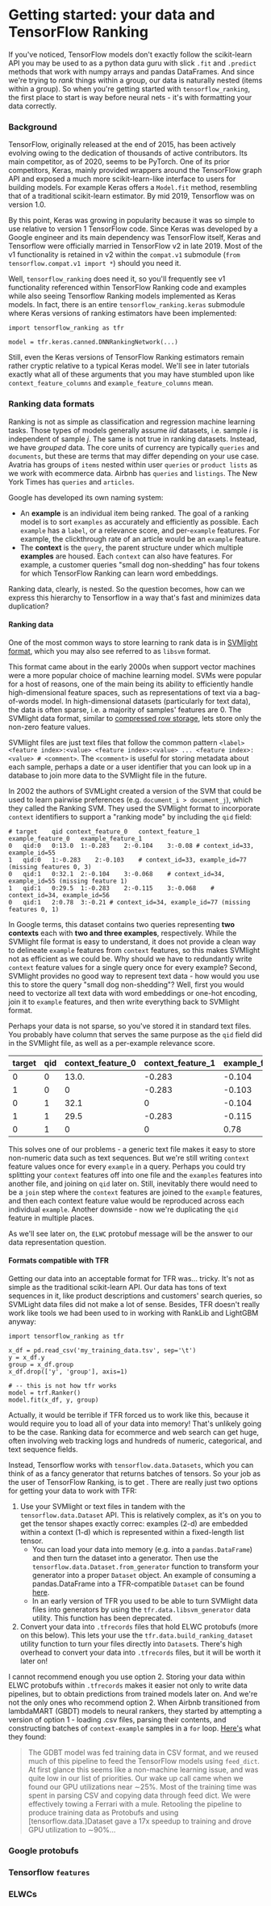# Getting started: your data and TensorFlow Ranking 

If you've noticed, TensorFlow models don't exactly follow the scikit-learn API you may be used to as a python data guru with slick `.fit` and `.predict` methods that work with numpy arrays and pandas DataFrames. And since we're trying to *rank* things within a group, our data is naturally nested (items within a group). So when you're getting started with `tensorflow_ranking`, the first place to start is way before neural nets - it's with formatting your data correctly.

### Background

TensorFlow, originally released at the end of 2015, has been actively evolving owing to the dedication of thousands of active contributors. Its main competitor, as of 2020, seems to be PyTorch. One of its prior competitors, Keras, mainly provided wrappers around the TensorFlow graph API and exposed a much more scikit-learn-like interface to users for building models. For example Keras offers a `Model.fit` method, resembling that of a traditional scikit-learn estimator. By mid 2019, Tensorflow was on version 1.0.

By this point, Keras was growing in popularity because it was so simple to use relative to version 1 TensorFlow code. Since Keras was developed by a Google engineer and its main dependency was TensorFlow itself, Keras and Tensorflow were officially married in TensorFlow v2 in late 2019. Most of the v1 functionality is retained in v2 within the `compat.v1` submodule (`from tensorflow.compat.v1 import *`) should you need it.

Well, `tensorflow_ranking` does need it, so you'll frequently see v1 functionality referenced within TensorFlow Ranking code and examples while also seeing Tensorflow Ranking models implemented as Keras models. In fact, there is an entire `tensorflow_ranking.keras` submodule where Keras versions of ranking estimators have been implemented:

```
import tensorflow_ranking as tfr

model = tfr.keras.canned.DNNRankingNetwork(...)
```

Still, even the Keras versions of TensorFlow Ranking estimators remain rather cryptic relative to a typical Keras model. We'll see in later tutorials exactly what all of these arguments that you may have stumbled upon like `context_feature_columns` and `example_feature_columns` mean.

### Ranking data formats

Ranking is not as simple as classification and regression machine learning tasks. Those types of models generally assume *iid* datasets, i.e. sample *i* is independent of sample *j*. The same is not true in ranking datasets. Instead, we have *grouped* data. The core units of currency are typically `queries` and `documents`, but these are terms that may differ depending on your use case. Avatria has groups of `items` nested within user `queries` or `product lists` as we work with ecommerce data. Airbnb has `queries` and `listings`. The New York Times has `queries` and `articles`.

Google has developed its own naming system:

* An **example** is an individual item being ranked. The goal of a ranking model is to sort `examples` as accurately and efficiently as possible. Each `example` has a `label`, or a relevance score, and per-`example` features. For example, the clickthrough rate of an article would be an `example` feature.
* The **context** is the `query`, the parent structure under which multiple **examples** are housed. Each `context` can also have features. For example, a customer queries "small dog non-shedding" has four tokens for which TensorFlow Ranking can learn word embeddings.

Ranking data, clearly, is nested. So the question becomes, how can we express this hierarchy to Tensorflow in a way that's fast and minimizes data duplication?

#### Ranking data

One of the most common ways to store learning to rank data is in [SVMlight format](http://svmlight.joachims.org/), which you may also see referred to as `libsvm` format.

This format came about in the early 2000s when support vector machines were a more popular choice of machine learning model. SVMs were popular for a host of reasons, one of the main being its ability to efficiently handle high-dimensional feature spaces, such as representations of text via a bag-of-words model. In high-dimensional datasets (particularly for text data), the data is often sparse, i.e. a majority of samples' features are 0. The SVMlight data format, similar to [compressed row storage](https://en.wikipedia.org/wiki/Sparse_matrix), lets store only the non-zero feature values.

SVMlight files are just text files that follow the common pattern `<label> <feature index>:<value> <feature index>:<value> ... <feature index>:<value> # <comment>`. The `<comment>` is useful for storing metadata about each sample, perhaps a date or a user identifier that you can look up in a database to join more data to the SVMlight file in the future.

In 2002 the authors of SVMLight created a version of the SVM that could be used to learn pairwise preferences (e.g. `document_i > document_j`), which they called the Ranking SVM. They used the SVMlight format to incorporate `context` identifiers to support a "ranking mode" by including the `qid` field:

```
# target	qid	context_feature_0	context_feature_1	example_feature_0	example_feature_1
0	qid:0	0:13.0	1:-0.283	2:-0.104	3:-0.08	# context_id=33, example_id=55
1	qid:0	1:-0.283	2:-0.103	# context_id=33, example_id=77 (missing features 0, 3)
0	qid:1	0:32.1	2:-0.104	3:-0.068	# context_id=34, example_id=55 (missing feature 1)
1	qid:1	0:29.5	1:-0.283	2:-0.115	3:-0.068	# context_id=34, example_id=56
0	qid:1	2:0.78	3:-0.21	# context_id=34, example_id=77 (missing features 0, 1)
```

In Google terms, this dataset contains two queries representing **two contexts** each with **two and three examples**, respectively. While the SVMlight file format is easy to understand, it does not provide a clean way to delineate `example` features from `context` features, so this makes SVMlight not as efficient as we could be. Why should we have to redundantly write `context` feature values for a single query once for every example? Second, SVMlight provides no good way to represent text data - how would you use this to store the query "small dog non-shedding"? Well, first you would need to vectorize all text data with word embeddings or one-hot encoding, join it to `example` features, and then write everything back to SVMlight format.

Perhaps your data is not sparse, so you've stored it in standard text files. You probably have column that serves the same purpose as the `qid` field did in the SVMlight file, as well as a per-example relevance score.

| target  | qid |  context_feature_0  | context_feature_1  | example_feature_0  | example_feature_1  |
| ------- | --- | ------------------- | ------------------ | ------------------ | ------------------ |
|    0    |  0  |         13.0.       |        -0.283      |         -0.104     |        -0.08       |
|    1    |  0  |         0           |        -0.283      |         -0.103     |           0        |
|    0    |  1  |         32.1        |           0        |         -0.104     |        -0.68       |
|    1    |  1  |         29.5        |         -0.283     |         -0.115     |        -0.068      |
|    0    |  1  |         0           |           0        |          0.78      |        -0.21       |

This solves one of our problems - a generic text file makes it easy to store non-numeric data such as text sequences. But we're still writing `context` feature values once for every `example` in a query. Perhaps you could try splitting your `context` features off into one file and the `examples` features into another file, and joining on `qid` later on. Still, inevitably there would need to be a `join` step where the `context` features are joined to the `example` features, and then each context feature value would be reproduced across each individual `example`. Another downside - now we're duplicating the `qid` feature in multiple places.

As we'll see later on, the `ELWC` protobuf message will be the answer to our data representation question.


#### Formats compatible with TFR

Getting our data into an acceptable format for TFR was... tricky. It's not as simple as the traditional scikit-learn API. Our data has tons of text sequences in it, like product descriptions and customers' search queries, so SVMLight data files did not make a lot of sense. Besides, TFR doesn't really work like tools we had been used to in working with RankLib and LightGBM anyway:

```
import tensorflow_ranking as tfr

x_df = pd.read_csv('my_training_data.tsv', sep='\t')
y = x_df.y
group = x_df.group
x_df.drop(['y', 'group'], axis=1)

# -- this is not how tfr works
model = trf.Ranker()
model.fit(x_df, y, group)
```

Actually, it would be terrible if TFR forced us to work like this, because it would require you to load all of your data into memory! That's unlikely going to be the case. Ranking data for ecommerce and web search can get huge, often involving web tracking logs and hundreds of numeric, categorical, and text sequence fields.

Instead, Tensorflow works with `tensorflow.data.Datasets`, which you can think of as a fancy generator that returns batches of tensors. So your job as the user of TensorFlow Ranking, is to get . There are really just two options for getting your data to work with TFR:

1. Use your SVMlight or text files in tandem with the `tensorflow.data.Dataset` API. This is relatively complex, as it's on you to get the tensor shapes exactly correc: examples (2-d) are embedded within a context (1-d) which is represented within a fixed-length list tensor.
	- You can load your data into memory (e.g. into a `pandas.DataFrame`) and then turn the dataset into a generator. Then use the `tensorflow.data.Dataset.from_generator` function to transform your generator into a proper `Dataset` object. An example of consuming a pandas.DataFrame into a TFR-compatible `Dataset` can be found [here](https://prof.beuth-hochschule.de/fileadmin/prof/aloeser/shuaib_thesis.pdf).
	- In an early version of TFR you used to be able to turn SVMlight data files into generators by using the `tfr.data.libsvm_generator` data utility. This function has been deprecated.
2. Convert your data into `.tfrecords` files that hold ELWC protobufs (more on this below). This lets your use the `tfr.data.build_ranking_dataset` utility function to turn your files directly into `Dataset`s. There's high overhead to convert your data into `.tfrecords` files, but it will be worth it later on!

I cannot recommend enough you use option 2. Storing your data within ELWC protobufs within `.tfrecords` makes it easier not only to write data pipelines, but to obtain predictions from trained models later on. And we're not the only ones who recommend option 2. When Airbnb transitioned from lambdaMART (GBDT) models to neural rankers, they started by attempting a version of option 1 - loading .csv files, parsing their contents, and constructing batches of `context-example` samples in a `for` loop. [Here's](https://arxiv.org/pdf/1810.09591.pdf) what they found:

> The GDBT model was fed training data in CSV format, and we reused much of this pipeline to feed the TensorFlow models using `feed_dict`. At first glance this seems like a non-machine learning issue, and was quite low in our list of priorities. Our wake up call came when we found our GPU utilizations near ∼25%. Most of the training time was spent in parsing CSV and copying data through feed dict. We were effectively towing a Ferrari with a mule. Retooling the pipeline to produce training data as Protobufs and using [tensorflow.data.]Dataset gave a 17x speedup to training and drove GPU utilization to ∼90%...


### Google protobufs



### Tensorflow `features`


### ELWCs






